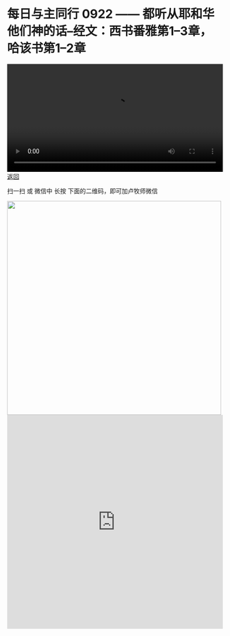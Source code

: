 # 每日与主同行 0922 —— 都听从耶和华他们神的话–经文：西书番雅第1–3章，哈该书第1–2章

<video width='100%' controls src='https://go2024.simai.life/api?redirect=https://r2.savefamily.net/@pastorpaulqiankunlu618/LyY9p9l8oNk.mp4?metric=PastorLu%26keyword=webpage%26type=video%26bot=26%26to=webpage'></video>
<a href='../daily.html'> 返回 </a>
<p>扫一扫 或 微信中 长按 下面的二维码，即可加卢牧师微信</p>
<img src='https://r2.savefamily.net/OVagt1.JPG' width='500px' />



<iframe width="100%" height="500" src="https://www.youtube.com/embed/LyY9p9l8oNk?si=zz5OCgHQvyW71w8c&amp;controls=0" title="YouTube video player" frameborder="0" allow="accelerometer; autoplay; clipboard-write; encrypted-media; gyroscope; picture-in-picture; web-share" referrerpolicy="strict-origin-when-cross-origin" allowfullscreen></iframe>
